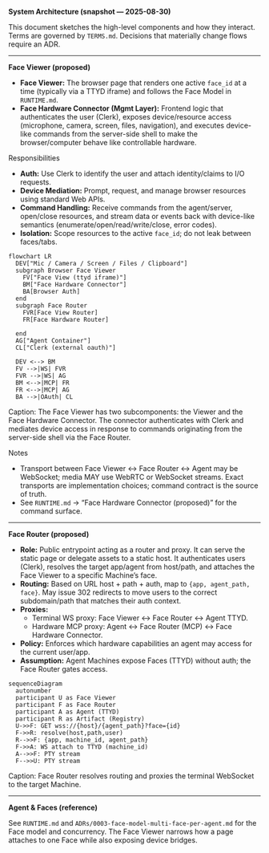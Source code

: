 **System Architecture (snapshot — 2025-08-30)**

This document sketches the high-level components and how they interact. Terms are governed by
`TERMS.md`. Decisions that materially change flows require an ADR.

---

**Face Viewer (proposed)**

- **Face Viewer:** The browser page that renders one active `face_id` at a time (typically via a
  TTYD iframe) and follows the Face Model in `RUNTIME.md`.
- **Face Hardware Connector (Mgmt Layer):** Frontend logic that authenticates the user (Clerk),
  exposes device/resource access (microphone, camera, screen, files, navigation), and executes
  device-like commands from the server-side shell to make the browser/computer behave like
  controllable hardware.

Responsibilities

- **Auth:** Use Clerk to identify the user and attach identity/claims to I/O requests.
- **Device Mediation:** Prompt, request, and manage browser resources using standard Web APIs.
- **Command Handling:** Receive commands from the agent/server, open/close resources, and stream
  data or events back with device-like semantics (enumerate/open/read/write/close, error codes).
- **Isolation:** Scope resources to the active `face_id`; do not leak between faces/tabs.

```mermaid
flowchart LR
  DEV["Mic / Camera / Screen / Files / Clipboard"]
  subgraph Browser Face Viewer
    FV["Face View (ttyd iframe)"]
    BM["Face Hardware Connector"]
    BA[Browser Auth]
  end
  subgraph Face Router
    FVR[Face View Router]
    FR[Face Hardware Router]

  end
  AG["Agent Container"]
  CL["Clerk (external oauth)"]

  DEV <--> BM
  FV -->|WS| FVR
  FVR -->|WS| AG
  BM <-->|MCP| FR
  FR <-->|MCP| AG
  BA -->|OAuth| CL
```

Caption: The Face Viewer has two subcomponents: the Viewer and the Face Hardware Connector. The
connector authenticates with Clerk and mediates device access in response to commands originating
from the server-side shell via the Face Router.

Notes

- Transport between Face Viewer ↔ Face Router ↔ Agent may be WebSocket; media MAY use WebRTC or
  WebSocket streams. Exact transports are implementation choices; command contract is the source of
  truth.
- See `RUNTIME.md` → “Face Hardware Connector (proposed)” for the command surface.

---

**Face Router (proposed)**

- **Role:** Public entrypoint acting as a router and proxy. It can serve the static page or delegate
  assets to a static host. It authenticates users (Clerk), resolves the target app/agent from
  host/path, and attaches the Face Viewer to a specific Machine’s face.
- **Routing:** Based on URL host + path + auth, map to `{app, agent_path, face}`. May issue 302
  redirects to move users to the correct subdomain/path that matches their auth context.
- **Proxies:**
  - Terminal WS proxy: Face Viewer ↔ Face Router ↔ Agent TTYD.
  - Hardware MCP proxy: Agent ↔ Face Router (MCP) ↔ Face Hardware Connector.
- **Policy:** Enforces which hardware capabilities an agent may access for the current user/app.
- **Assumption:** Agent Machines expose Faces (TTYD) without auth; the Face Router gates access.

```mermaid
sequenceDiagram
  autonumber
  participant U as Face Viewer
  participant F as Face Router
  participant A as Agent (TTYD)
  participant R as Artifact (Registry)
  U->>F: GET wss://{host}/{agent_path}?face={id}
  F->>R: resolve(host,path,user)
  R-->>F: {app, machine_id, agent_path}
  F->>A: WS attach to TTYD (machine_id)
  A-->>F: PTY stream
  F-->>U: PTY stream
```

Caption: Face Router resolves routing and proxies the terminal WebSocket to the target Machine.

---

**Agent & Faces (reference)**

See `RUNTIME.md` and `ADRs/0003-face-model-multi-face-per-agent.md` for the Face model and
concurrency. The Face Viewer narrows how a page attaches to one Face while also exposing device
bridges.
